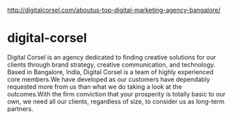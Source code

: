 http://digitalcorsel.com/aboutus-top-digital-marketing-agency-bangalore/
# digital-corsel
Digital Corsel is an agency dedicated to finding creative solutions for our clients through brand strategy, creative communication, and technology. Based in Bangalore, India, Digital Corsel is a team of highly experienced core members.We have developed as our customers have dependably requested more from us than what we do taking a look at the outcomes.With the firm conviction that your prosperity is totally basic to our own, we need all our clients, regardless of size, to consider us as long-term partners.
